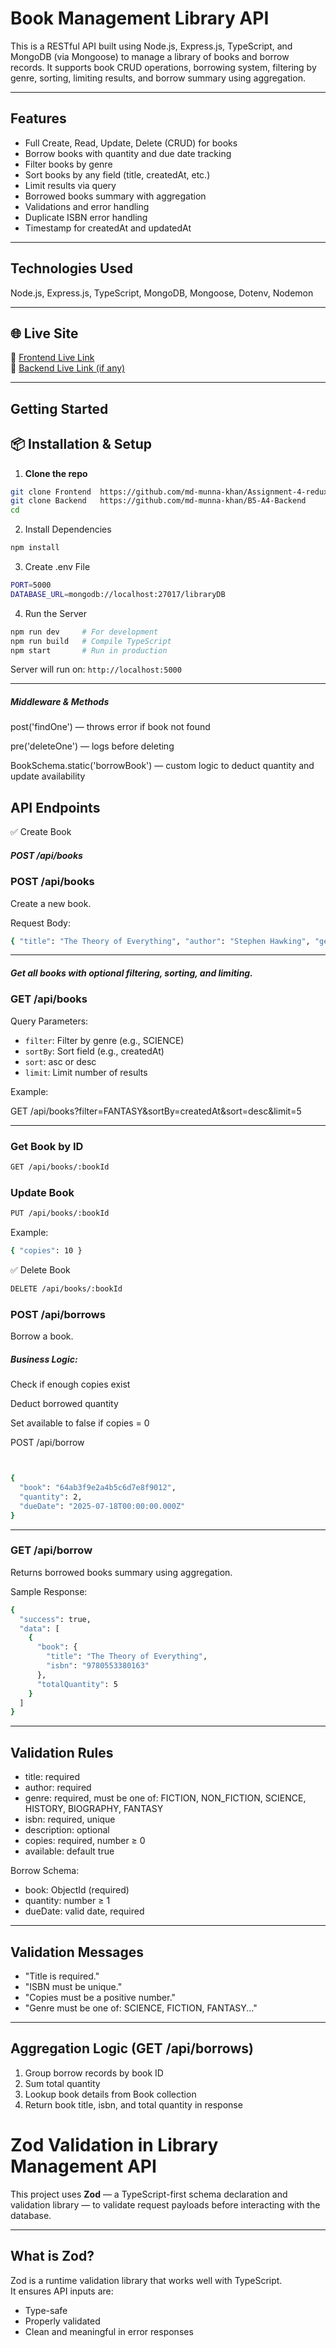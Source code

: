 # Book Management Library API

This is a RESTful API built using Node.js, Express.js, TypeScript, and MongoDB (via Mongoose) to manage a library of books and borrow records. It supports book CRUD operations, borrowing system, filtering by genre, sorting, limiting results, and borrow summary using aggregation.

---

## Features

- Full Create, Read, Update, Delete (CRUD) for books
- Borrow books with quantity and due date tracking
- Filter books by genre
- Sort books by any field (title, createdAt, etc.)
- Limit results via query
- Borrowed books summary with aggregation
- Validations and error handling
- Duplicate ISBN error handling
- Timestamp for createdAt and updatedAt

---

## Technologies Used

Node.js, Express.js, TypeScript, MongoDB, Mongoose, Dotenv, Nodemon

---

## 🌐 Live Site

🔗 [Frontend Live Link](https://redux-assignment-4-munna.vercel.app/books)  
🔗 [Backend Live Link (if any)](https://redux-assignemnt-4-backend.vercel.app/)

---
## Getting Started

## 📦 Installation & Setup

1. **Clone the repo**

```bash
git clone Frontend  https://github.com/md-munna-khan/Assignment-4-redux
git clone Backend   https://github.com/md-munna-khan/B5-A4-Backend
cd 
```
2. Install Dependencies
```bash
npm install
```
3. Create .env File
```bash
PORT=5000
DATABASE_URL=mongodb://localhost:27017/libraryDB
```
4. Run the Server
```bash
npm run dev     # For development
npm run build   # Compile TypeScript
npm start       # Run in production
```


Server will run on: `http://localhost:5000`

---

 ##### Middleware & Methods
post('findOne') — throws error if book not found

pre('deleteOne') — logs before deleting

BookSchema.static('borrowBook') — custom logic to deduct quantity and update availability
## API Endpoints


✅ Create Book

##### POST /api/books



### POST /api/books

Create a new book.

Request Body:
```bash
{ "title": "The Theory of Everything", "author": "Stephen Hawking", "genre": "SCIENCE", "isbn": "9780553380165", "description": "An overview of cosmology and black holes.", "copies": 5 }
```
---
##### Get all books with optional filtering, sorting, and limiting.

### GET /api/books
Query Parameters:
- `filter`: Filter by genre (e.g., SCIENCE)
- `sortBy`: Sort field (e.g., createdAt)
- `sort`: asc or desc
- `limit`: Limit number of results

Example:

GET /api/books?filter=FANTASY&sortBy=createdAt&sort=desc&limit=5

---


###  Get Book by ID
```bash
GET /api/books/:bookId
```
###  Update Book
```bash
PUT /api/books/:bookId
```
Example:
```bash
{ "copies": 10 }
```
✅ Delete Book
```bash
DELETE /api/books/:bookId
```
### POST /api/borrows

Borrow a book.


##### Business Logic:

Check if enough copies exist

Deduct borrowed quantity

Set available to false if copies = 0

POST /api/borrow

```bash


{
  "book": "64ab3f9e2a4b5c6d7e8f9012",
  "quantity": 2,
  "dueDate": "2025-07-18T00:00:00.000Z"
}

```
---

### GET /api/borrow

Returns borrowed books summary using aggregation.

Sample Response:
```bash
{
  "success": true,
  "data": [
    {
      "book": {
        "title": "The Theory of Everything",
        "isbn": "9780553380163"
      },
      "totalQuantity": 5
    }
  ]
}

``` 
---

## Validation Rules

- title: required
- author: required
- genre: required, must be one of: FICTION, NON_FICTION, SCIENCE, HISTORY, BIOGRAPHY, FANTASY
- isbn: required, unique
- description: optional
- copies: required, number ≥ 0
- available: default true

Borrow Schema:
- book: ObjectId (required)
- quantity: number ≥ 1
- dueDate: valid date, required

---

## Validation Messages

- "Title is required."
- "ISBN must be unique."
- "Copies must be a positive number."
- "Genre must be one of: SCIENCE, FICTION, FANTASY..."

---

## Aggregation Logic (GET /api/borrows)

1. Group borrow records by book ID  
2. Sum total quantity  
3. Lookup book details from Book collection  
4. Return book title, isbn, and total quantity in response

#  Zod Validation in Library Management API

This project uses **Zod** — a TypeScript-first schema declaration and validation library — to validate request payloads before interacting with the database.

---

##  What is Zod?

Zod is a runtime validation library that works well with TypeScript.  
It ensures API inputs are:
-  Type-safe
-  Properly validated
-  Clean and meaningful in error responses




